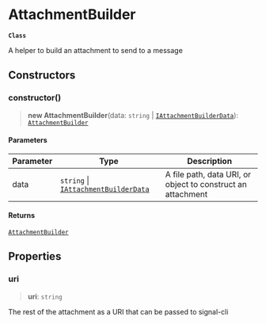 # AttachmentBuilder

**`Class`**

A helper to build an attachment to send to a message

## Constructors

### constructor()

> **new AttachmentBuilder**(data: `string` | [`IAttachmentBuilderData`](https://github.com/RaindropsSys/signal.js-docs/blob/mane/reference/interfaces/interface.IAttachmentBuilderData.md)): [`AttachmentBuilder`](class.attachmentbuilder.md)

#### Parameters

| Parameter | Type                                                                                                                                                      | Description                                                 |
| --------- | --------------------------------------------------------------------------------------------------------------------------------------------------------- | ----------------------------------------------------------- |
| data      | `string` \| [`IAttachmentBuilderData`](https://github.com/RaindropsSys/signal.js-docs/blob/mane/reference/interfaces/interface.IAttachmentBuilderData.md) | A file path, data URI, or object to construct an attachment |

#### Returns

[`AttachmentBuilder`](class.attachmentbuilder.md)

## Properties

### uri

> **uri**: `string`

The rest of the attachment as a URI that can be passed to signal-cli
